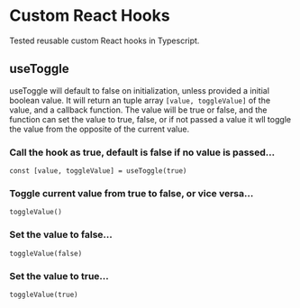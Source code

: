 # Custom React Hooks

Tested reusable custom React hooks in Typescript.

## useToggle

useToggle will default to false on initialization, unless provided a initial boolean value. It will return an tuple array `[value, toggleValue]` of the value, and a callback function. The value will be true or false, and the function can set the value to true, false, or if not passed a value it wll toggle the value from the opposite of the current value.

### Call the hook as true, default is false if no value is passed...

`const [value, toggleValue] = useToggle(true)`

### Toggle current value from true to false, or vice versa...

`toggleValue()`

### Set the value to false...

`toggleValue(false)`

### Set the value to true...

`toggleValue(true)`
